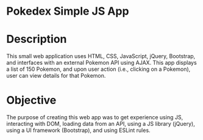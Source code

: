 # Pokedex Simple JS App
# Description
This small web application uses HTML, CSS, JavaScript, jQuery, Bootstrap, and interfaces with an external Pokemon API using AJAX. This app displays a list of 150 Pokemon, and upon user action (i.e., clicking on a Pokemon), user can view details for that Pokemon.
# Objective
The purpose of creating this web app was to get experience using JS, interacting with DOM, loading data from an API, using a JS library (jQuery), using a UI framework (Bootstrap), and using ESLint rules.

